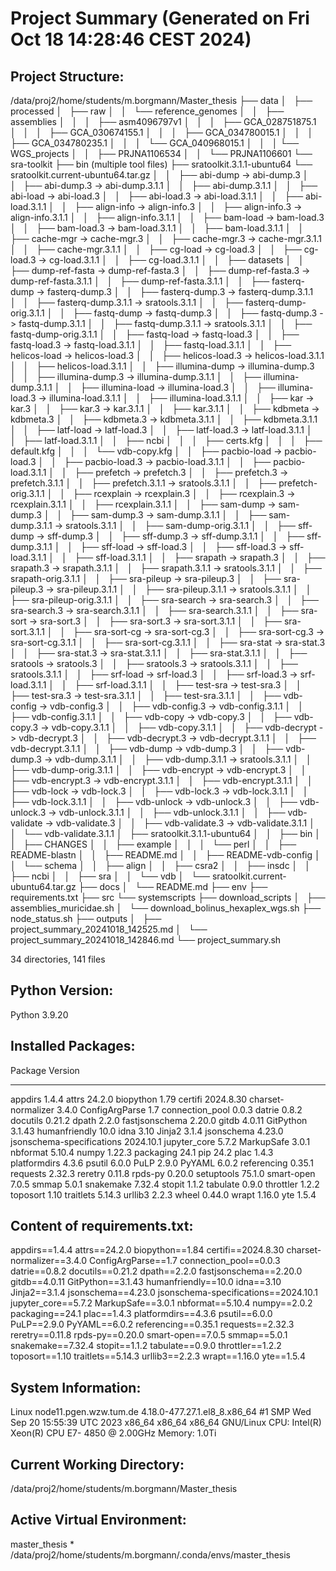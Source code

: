# Project Summary (Generated on Fri Oct 18 14:28:46 CEST 2024)
## Project Structure:
/data/proj2/home/students/m.borgmann/Master_thesis
├── data
│   ├── processed
│   ├── raw
│   │   └── reference_genomes
│   │       ├── assemblies
│   │       │   ├── asm4096797v1
│   │       │   ├── GCA_028751875.1
│   │       │   ├── GCA_030674155.1
│   │       │   ├── GCA_034780015.1
│   │       │   ├── GCA_034780235.1
│   │       │   └── GCA_040968015.1
│   │       │       └── WGS_projects
│   │           ├── PRJNA1106534
│   │           └── PRJNA1106601
    └── sra-toolkit
        ├── bin (multiple tool files)
        ├── sratoolkit.3.1.1-ubuntu64
        └── sratoolkit.current-ubuntu64.tar.gz
│       │   ├── abi-dump -> abi-dump.3
│       │   ├── abi-dump.3 -> abi-dump.3.1.1
│       │   ├── abi-dump.3.1.1
│       │   ├── abi-load -> abi-load.3
│       │   ├── abi-load.3 -> abi-load.3.1.1
│       │   ├── abi-load.3.1.1
│       │   ├── align-info -> align-info.3
│       │   ├── align-info.3 -> align-info.3.1.1
│       │   ├── align-info.3.1.1
│       │   ├── bam-load -> bam-load.3
│       │   ├── bam-load.3 -> bam-load.3.1.1
│       │   ├── bam-load.3.1.1
│       │   ├── cache-mgr -> cache-mgr.3
│       │   ├── cache-mgr.3 -> cache-mgr.3.1.1
│       │   ├── cache-mgr.3.1.1
│       │   ├── cg-load -> cg-load.3
│       │   ├── cg-load.3 -> cg-load.3.1.1
│       │   ├── cg-load.3.1.1
│       │   ├── datasets
│       │   ├── dump-ref-fasta -> dump-ref-fasta.3
│       │   ├── dump-ref-fasta.3 -> dump-ref-fasta.3.1.1
│       │   ├── dump-ref-fasta.3.1.1
│       │   ├── fasterq-dump -> fasterq-dump.3
│       │   ├── fasterq-dump.3 -> fasterq-dump.3.1.1
│       │   ├── fasterq-dump.3.1.1 -> sratools.3.1.1
│       │   ├── fasterq-dump-orig.3.1.1
│       │   ├── fastq-dump -> fastq-dump.3
│       │   ├── fastq-dump.3 -> fastq-dump.3.1.1
│       │   ├── fastq-dump.3.1.1 -> sratools.3.1.1
│       │   ├── fastq-dump-orig.3.1.1
│       │   ├── fastq-load -> fastq-load.3
│       │   ├── fastq-load.3 -> fastq-load.3.1.1
│       │   ├── fastq-load.3.1.1
│       │   ├── helicos-load -> helicos-load.3
│       │   ├── helicos-load.3 -> helicos-load.3.1.1
│       │   ├── helicos-load.3.1.1
│       │   ├── illumina-dump -> illumina-dump.3
│       │   ├── illumina-dump.3 -> illumina-dump.3.1.1
│       │   ├── illumina-dump.3.1.1
│       │   ├── illumina-load -> illumina-load.3
│       │   ├── illumina-load.3 -> illumina-load.3.1.1
│       │   ├── illumina-load.3.1.1
│       │   ├── kar -> kar.3
│       │   ├── kar.3 -> kar.3.1.1
│       │   ├── kar.3.1.1
│       │   ├── kdbmeta -> kdbmeta.3
│       │   ├── kdbmeta.3 -> kdbmeta.3.1.1
│       │   ├── kdbmeta.3.1.1
│       │   ├── latf-load -> latf-load.3
│       │   ├── latf-load.3 -> latf-load.3.1.1
│       │   ├── latf-load.3.1.1
│       │   ├── ncbi
│       │   │   ├── certs.kfg
│       │   │   ├── default.kfg
│       │   │   └── vdb-copy.kfg
│       │   ├── pacbio-load -> pacbio-load.3
│       │   ├── pacbio-load.3 -> pacbio-load.3.1.1
│       │   ├── pacbio-load.3.1.1
│       │   ├── prefetch -> prefetch.3
│       │   ├── prefetch.3 -> prefetch.3.1.1
│       │   ├── prefetch.3.1.1 -> sratools.3.1.1
│       │   ├── prefetch-orig.3.1.1
│       │   ├── rcexplain -> rcexplain.3
│       │   ├── rcexplain.3 -> rcexplain.3.1.1
│       │   ├── rcexplain.3.1.1
│       │   ├── sam-dump -> sam-dump.3
│       │   ├── sam-dump.3 -> sam-dump.3.1.1
│       │   ├── sam-dump.3.1.1 -> sratools.3.1.1
│       │   ├── sam-dump-orig.3.1.1
│       │   ├── sff-dump -> sff-dump.3
│       │   ├── sff-dump.3 -> sff-dump.3.1.1
│       │   ├── sff-dump.3.1.1
│       │   ├── sff-load -> sff-load.3
│       │   ├── sff-load.3 -> sff-load.3.1.1
│       │   ├── sff-load.3.1.1
│       │   ├── srapath -> srapath.3
│       │   ├── srapath.3 -> srapath.3.1.1
│       │   ├── srapath.3.1.1 -> sratools.3.1.1
│       │   ├── srapath-orig.3.1.1
│       │   ├── sra-pileup -> sra-pileup.3
│       │   ├── sra-pileup.3 -> sra-pileup.3.1.1
│       │   ├── sra-pileup.3.1.1 -> sratools.3.1.1
│       │   ├── sra-pileup-orig.3.1.1
│       │   ├── sra-search -> sra-search.3
│       │   ├── sra-search.3 -> sra-search.3.1.1
│       │   ├── sra-search.3.1.1
│       │   ├── sra-sort -> sra-sort.3
│       │   ├── sra-sort.3 -> sra-sort.3.1.1
│       │   ├── sra-sort.3.1.1
│       │   ├── sra-sort-cg -> sra-sort-cg.3
│       │   ├── sra-sort-cg.3 -> sra-sort-cg.3.1.1
│       │   ├── sra-sort-cg.3.1.1
│       │   ├── sra-stat -> sra-stat.3
│       │   ├── sra-stat.3 -> sra-stat.3.1.1
│       │   ├── sra-stat.3.1.1
│       │   ├── sratools -> sratools.3
│       │   ├── sratools.3 -> sratools.3.1.1
│       │   ├── sratools.3.1.1
│       │   ├── srf-load -> srf-load.3
│       │   ├── srf-load.3 -> srf-load.3.1.1
│       │   ├── srf-load.3.1.1
│       │   ├── test-sra -> test-sra.3
│       │   ├── test-sra.3 -> test-sra.3.1.1
│       │   ├── test-sra.3.1.1
│       │   ├── vdb-config -> vdb-config.3
│       │   ├── vdb-config.3 -> vdb-config.3.1.1
│       │   ├── vdb-config.3.1.1
│       │   ├── vdb-copy -> vdb-copy.3
│       │   ├── vdb-copy.3 -> vdb-copy.3.1.1
│       │   ├── vdb-copy.3.1.1
│       │   ├── vdb-decrypt -> vdb-decrypt.3
│       │   ├── vdb-decrypt.3 -> vdb-decrypt.3.1.1
│       │   ├── vdb-decrypt.3.1.1
│       │   ├── vdb-dump -> vdb-dump.3
│       │   ├── vdb-dump.3 -> vdb-dump.3.1.1
│       │   ├── vdb-dump.3.1.1 -> sratools.3.1.1
│       │   ├── vdb-dump-orig.3.1.1
│       │   ├── vdb-encrypt -> vdb-encrypt.3
│       │   ├── vdb-encrypt.3 -> vdb-encrypt.3.1.1
│       │   ├── vdb-encrypt.3.1.1
│       │   ├── vdb-lock -> vdb-lock.3
│       │   ├── vdb-lock.3 -> vdb-lock.3.1.1
│       │   ├── vdb-lock.3.1.1
│       │   ├── vdb-unlock -> vdb-unlock.3
│       │   ├── vdb-unlock.3 -> vdb-unlock.3.1.1
│       │   ├── vdb-unlock.3.1.1
│       │   ├── vdb-validate -> vdb-validate.3
│       │   ├── vdb-validate.3 -> vdb-validate.3.1.1
│       │   └── vdb-validate.3.1.1
│       ├── sratoolkit.3.1.1-ubuntu64
│       │   ├── bin
│       │   ├── CHANGES
│       │   ├── example
│       │   │   └── perl
│       │   ├── README-blastn
│       │   ├── README.md
│       │   ├── README-vdb-config
│       │   └── schema
│       │       ├── align
│       │       ├── csra2
│       │       ├── insdc
│       │       ├── ncbi
│       │       ├── sra
│       │       └── vdb
│       └── sratoolkit.current-ubuntu64.tar.gz
├── docs
│   └── README.md
├── env
├── requirements.txt
├── src
└── systemscripts
    ├── download_scripts
    │   ├── assemblies_muricidae.sh
    │   └── download_bolinus_hexaplex_wgs.sh
    ├── node_status.sh
    ├── outputs
    │   ├── project_summary_20241018_142525.md
    │   └── project_summary_20241018_142846.md
    └── project_summary.sh

34 directories, 141 files

## Python Version:
Python 3.9.20
## Installed Packages:
Package                   Version
------------------------- ---------
appdirs                   1.4.4
attrs                     24.2.0
biopython                 1.79
certifi                   2024.8.30
charset-normalizer        3.4.0
ConfigArgParse            1.7
connection_pool           0.0.3
datrie                    0.8.2
docutils                  0.21.2
dpath                     2.2.0
fastjsonschema            2.20.0
gitdb                     4.0.11
GitPython                 3.1.43
humanfriendly             10.0
idna                      3.10
Jinja2                    3.1.4
jsonschema                4.23.0
jsonschema-specifications 2024.10.1
jupyter_core              5.7.2
MarkupSafe                3.0.1
nbformat                  5.10.4
numpy                     1.22.3
packaging                 24.1
pip                       24.2
plac                      1.4.3
platformdirs              4.3.6
psutil                    6.0.0
PuLP                      2.9.0
PyYAML                    6.0.2
referencing               0.35.1
requests                  2.32.3
reretry                   0.11.8
rpds-py                   0.20.0
setuptools                75.1.0
smart-open                7.0.5
smmap                     5.0.1
snakemake                 7.32.4
stopit                    1.1.2
tabulate                  0.9.0
throttler                 1.2.2
toposort                  1.10
traitlets                 5.14.3
urllib3                   2.2.3
wheel                     0.44.0
wrapt                     1.16.0
yte                       1.5.4
## Content of requirements.txt:
appdirs==1.4.4
attrs==24.2.0
biopython==1.84
certifi==2024.8.30
charset-normalizer==3.4.0
ConfigArgParse==1.7
connection_pool==0.0.3
datrie==0.8.2
docutils==0.21.2
dpath==2.2.0
fastjsonschema==2.20.0
gitdb==4.0.11
GitPython==3.1.43
humanfriendly==10.0
idna==3.10
Jinja2==3.1.4
jsonschema==4.23.0
jsonschema-specifications==2024.10.1
jupyter_core==5.7.2
MarkupSafe==3.0.1
nbformat==5.10.4
numpy==2.0.2
packaging==24.1
plac==1.4.3
platformdirs==4.3.6
psutil==6.0.0
PuLP==2.9.0
PyYAML==6.0.2
referencing==0.35.1
requests==2.32.3
reretry==0.11.8
rpds-py==0.20.0
smart-open==7.0.5
smmap==5.0.1
snakemake==7.32.4
stopit==1.1.2
tabulate==0.9.0
throttler==1.2.2
toposort==1.10
traitlets==5.14.3
urllib3==2.2.3
wrapt==1.16.0
yte==1.5.4
## System Information:
Linux node11.pgen.wzw.tum.de 4.18.0-477.27.1.el8_8.x86_64 #1 SMP Wed Sep 20 15:55:39 UTC 2023 x86_64 x86_64 x86_64 GNU/Linux
CPU: Intel(R) Xeon(R) CPU E7- 4850  @ 2.00GHz
Memory: 1.0Ti
## Current Working Directory:
/data/proj2/home/students/m.borgmann/Master_thesis
## Active Virtual Environment:
master_thesis         *  /data/proj2/home/students/m.borgmann/.conda/envs/master_thesis
